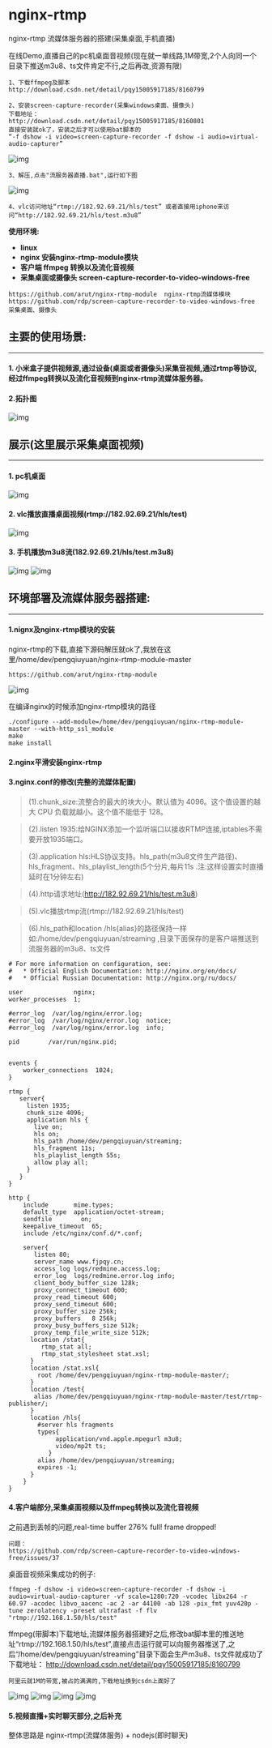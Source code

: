 nginx-rtmp
==========

nginx-rtmp 流媒体服务器的搭建(采集桌面,手机直播) 

在线Demo,直播自己的pc机桌面音视频(现在就一单线路,1M带宽,2个人向同一个目录下推送m3u8、ts文件肯定不行,之后再改,资源有限)
```
1、下载ffmpeg及脚本
http://download.csdn.net/detail/pqy15005917185/8160799
```
```
2、安装screen-capture-recorder(采集windows桌面、摄像头)
下载地址：
http://download.csdn.net/detail/pqy15005917185/8160801
直接安装就ok了，安装之后才可以使用bat脚本的
“-f dshow -i video=screen-capture-recorder -f dshow -i audio=virtual-audio-capturer”
```
![img](http://html.pengqiuyuan.com/images/nginx-rtmp/10.png)
```
3、解压,点击"流服务器直播.bat",运行如下图
```
![img](http://html.pengqiuyuan.com/images/nginx-rtmp/7.png)
```
4、vlc访问地址“rtmp://182.92.69.21/hls/test” 或者直接用iphone来访问“http://182.92.69.21/hls/test.m3u8”
```

**使用环境:**

- **linux**
- **nginx 安装nginx-rtmp-module模块**
- **客户端 ffmpeg 转换以及流化音视频**
- **采集桌面或摄像头 screen-capture-recorder-to-video-windows-free**

```
https://github.com/arut/nginx-rtmp-module  nginx-rtmp流媒体模块
https://github.com/rdp/screen-capture-recorder-to-video-windows-free  采集桌面、摄像头
```

## 主要的使用场景:
---
#### 1. 小米盒子提供视频源,通过设备(桌面或者摄像头)采集音视频,通过rtmp等协议,经过ffmpeg转换以及流化音视频到nginx-rtmp流媒体服务器。
#### 2.拓扑图
![img](http://html.pengqiuyuan.com/images/nginx-rtmp/5.png)
## 展示(这里展示采集桌面视频)
---
#### 1. pc机桌面
![img](http://html.pengqiuyuan.com/images/nginx-rtmp/1.png)
#### 2. vlc播放直播桌面视频(rtmp://182.92.69.21/hls/test)
![img](http://html.pengqiuyuan.com/images/nginx-rtmp/2.png)
#### 3. 手机播放m3u8流(182.92.69.21/hls/test.m3u8)
![img](http://html.pengqiuyuan.com/images/nginx-rtmp/3.PNG)
![img](http://html.pengqiuyuan.com/images/nginx-rtmp/4.PNG)

## 环境部署及流媒体服务器搭建:
---	
#### 1.nignx及nginx-rtmp模块的安装
nginx-rtmp的下载,直接下源码解压就ok了,我放在这里/home/dev/pengqiuyuan/nginx-rtmp-module-master 
```
https://github.com/arut/nginx-rtmp-module
```
![img](http://html.pengqiuyuan.com/images/nginx-rtmp/6.png)

在编译nginx的时候添加nginx-rtmp模块的路径
```
./configure --add-module=/home/dev/pengqiuyuan/nginx-rtmp-module-master --with-http_ssl_module
make
make install
```
#### 2.nginx平滑安装nginx-rtmp

#### 3.nginx.conf的修改(完整的流媒体配置)
> (1).chunk_size:流整合的最大的块大小。默认值为 4096。这个值设置的越大 CPU 负载就越小。这个值不能低于 128。

> (2).listen 1935:给NGINX添加一个监听端口以接收RTMP连接,iptables不需要开放1935端口。

> (3).application hls:HLS协议支持。hls_path(m3u8文件生产路径)、hls_fragment、hls_playlist_length(5个分片,每片11s      .注:这样设置实时直播延时在1分钟左右)

> (4).http请求地址(http://182.92.69.21/hls/test.m3u8)

> (5).vlc播放rtmp流(rtmp://182.92.69.21/hls/test)

> (6).hls_path和location /hls{alias}的路径保持一样如:/home/dev/pengqiuyuan/streaming ,目录下面保存的是客户端推送到流服务器的m3u8、ts文件

```
# For more information on configuration, see:
#   * Official English Documentation: http://nginx.org/en/docs/
#   * Official Russian Documentation: http://nginx.org/ru/docs/

user              nginx;
worker_processes  1;

#error_log  /var/log/nginx/error.log;
#error_log  /var/log/nginx/error.log  notice;
#error_log  /var/log/nginx/error.log  info;

pid        /var/run/nginx.pid;


events {
    worker_connections  1024;
}

rtmp {
   server{
     listen 1935;
     chunk_size 4096;
     application hls { 
       live on;  
       hls on;  
       hls_path /home/dev/pengqiuyuan/streaming;  
       hls_fragment 11s;
       hls_playlist_length 55s;
       allow play all;
     }
   }
}

http {
    include       mime.types;
    default_type  application/octet-stream;
    sendfile        on;
    keepalive_timeout  65;
    include /etc/nginx/conf.d/*.conf;

    server{
       listen 80;
       server_name www.fjpqy.cn;
       access_log logs/redmine.access.log;
       error_log  logs/redmine.error.log info;
       client_body_buffer_size 128k;
       proxy_connect_timeout 600;
       proxy_read_timeout 600;
       proxy_send_timeout 600;
       proxy_buffer_size 256k;
       proxy_buffers   8 256k;
       proxy_busy_buffers_size 512k;
       proxy_temp_file_write_size 512k;
      location /stat{
         rtmp_stat all;
         rtmp_stat_stylesheet stat.xsl;
      }
      location /stat.xsl{
        root /home/dev/pengqiuyuan/nginx-rtmp-module-master/;
      }
      location /test{
       alias /home/dev/pengqiuyuan/nginx-rtmp-module-master/test/rtmp-publisher/;
      }
      location /hls{
        #server hls fragments
        types{
             application/vnd.apple.mpegurl m3u8;
             video/mp2t ts;
           }
        alias /home/dev/pengqiuyuan/streaming;
        expires -1;
      }
    }
}

```
#### 4.客户端部分,采集桌面视频以及ffmpeg转换以及流化音视频
之前遇到丢帧的问题,real-time buffer 276% full! frame dropped! 

```
问题：
https://github.com/rdp/screen-capture-recorder-to-video-windows-free/issues/37
```
桌面音视频采集成功的例子:
```
ffmpeg -f dshow -i video=screen-capture-recorder -f dshow -i audio=virtual-audio-capturer -vf scale=1280:720 -vcodec libx264 -r 60.97 -acodec libvo_aacenc -ac 2 -ar 44100 -ab 128 -pix_fmt yuv420p -tune zerolatency -preset ultrafast -f flv "rtmp://192.168.1.50/hls/test"
```
ffmpeg(带脚本)下载地址,流媒体服务器搭建好之后,修改bat脚本里的推送地址“rtmp://192.168.1.50/hls/test”,直接点击运行就可以向服务器推送了,之后“/home/dev/pengqiuyuan/streaming”目录下面会生产m3u8、ts文件就成功了
下载地址：
http://download.csdn.net/detail/pqy15005917185/8160799
```
阿里云就1M的带宽,被占的满满的,下载地址换到csdn上面好了
```
![img](http://html.pengqiuyuan.com/images/nginx-rtmp/11.png)
![img](http://html.pengqiuyuan.com/images/nginx-rtmp/7.png)
![img](http://html.pengqiuyuan.com/images/nginx-rtmp/8.png)
![img](http://html.pengqiuyuan.com/images/nginx-rtmp/9.png)

#### 5.视频直播+实时聊天部分,之后补充
整体思路是 nginx-rtmp(流媒体服务) + nodejs(即时聊天)
